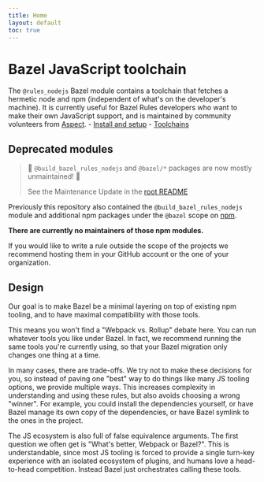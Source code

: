 ```yaml
---
title: Home
layout: default
toc: true
---
```


# Bazel JavaScript toolchain

The `@rules_nodejs` Bazel module contains a toolchain that fetches a hermetic node and npm (independent of what's on the developer's machine).
It is currently useful for Bazel Rules developers who want to make their own JavaScript support, and
is maintained by community volunteers from [Aspect](https://aspect.dev). - [Install and setup](install.md) - [Toolchains](Toolchains.md)

## Deprecated modules

> 🚨 `@build_bazel_rules_nodejs` and `@bazel/*` packages are now mostly unmaintained! 🚨
>
> See the Maintenance Update in the [root README](https://github.com/bazel-contrib/rules_nodejs#maintenance-update)

Previously this repository also contained the `@build_bazel_rules_nodejs` module and additional npm packages under the `@bazel` scope on [npm](http://npmjs.com/~bazel).

**There are currently no maintainers of those npm modules.**

If you would like to write a rule outside the scope of the projects we recommend hosting them in your GitHub account or the one of your organization.

## Design

Our goal is to make Bazel be a minimal layering on top of existing npm tooling, and to have maximal compatibility with those tools.

This means you won't find a "Webpack vs. Rollup" debate here. You can run whatever tools you like under Bazel. In fact, we recommend running the same tools you're currently using, so that your Bazel migration only changes one thing at a time.

In many cases, there are trade-offs. We try not to make these decisions for you, so instead of paving one "best" way to do things like many JS tooling options, we provide multiple ways. This increases complexity in understanding and using these rules, but also avoids choosing a wrong "winner". For example, you could install the dependencies yourself, or have Bazel manage its own copy of the dependencies, or have Bazel symlink to the ones in the project.

The JS ecosystem is also full of false equivalence arguments. The first question we often get is "What's better, Webpack or Bazel?".
This is understandable, since most JS tooling is forced to provide a single turn-key experience with an isolated ecosystem of plugins, and humans love a head-to-head competition.
Instead Bazel just orchestrates calling these tools.
